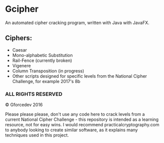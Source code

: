 # Gcipher

An automated cipher cracking program, written with Java with JavaFX.

## Ciphers:
   - Caesar
   - Mono-alphabetic Substitution
   - Rail-Fence (currently broken)
   - Vigenere
 - Column Transposition (in progress)
 - Other scripts designed for specific levels from the National Cipher Challenge, for example 2017's 8b


### ALL RIGHTS RESERVED
  © Gforcedev 2016
	
Please please please, don't use any code here to crack levels from a current National Cipher Challenge - this repository is intended as a learning resource, not for easy wins. I would recommend practicalcryptography.com to anybody looking to create similar software, as it explains many techniques used in this project.
